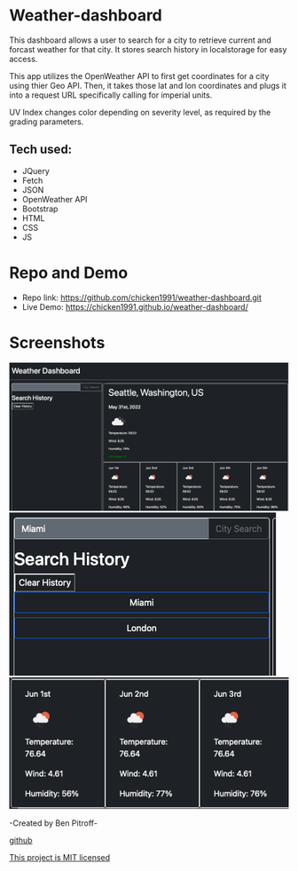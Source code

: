 # Weather-dashboard

This dashboard allows a user to search for a city to retrieve current and forcast weather for that city. It stores search history in localstorage for easy access.

This app utilizes the OpenWeather API to first get coordinates for a city using thier Geo API. Then, it takes those lat and lon coordinates and plugs it into a request URL specifically calling for imperial units.

UV Index changes color depending on severity level, as required by the grading parameters. 

## Tech used:
* JQuery
* Fetch
* JSON
* OpenWeather API
* Bootstrap
* HTML
* CSS
* JS

# Repo and Demo
* Repo link: https://github.com/chicken1991/weather-dashboard.git
* Live Demo: https://chicken1991.github.io/weather-dashboard/

# Screenshots

![demo.png](./assets/images/demo.png)
![demo2.png](./assets/images/demo2.png)
![demo3.png](./assets/images/demo3.png)


-Created by Ben Pitroff-

[github](https://github.com/chicken1991)

[This project is MIT licensed](./license.md)